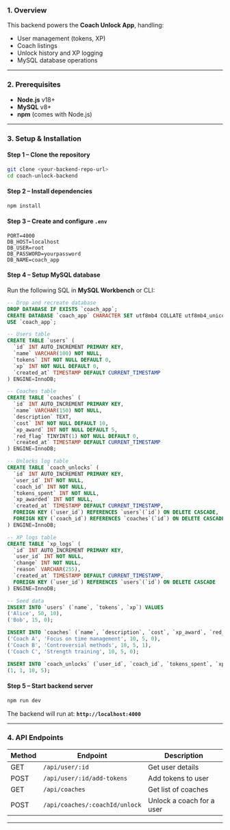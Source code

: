 ### **1. Overview**

This backend powers the **Coach Unlock App**, handling:

* User management (tokens, XP)
* Coach listings
* Unlock history and XP logging
* MySQL database operations

---

### **2. Prerequisites**

* **Node.js** v18+
* **MySQL** v8+
* **npm** (comes with Node.js)

---

### **3. Setup & Installation**

#### **Step 1 – Clone the repository**

```bash
git clone <your-backend-repo-url>
cd coach-unlock-backend

```

#### **Step 2 – Install dependencies**

```bash
npm install
```

#### **Step 3 – Create and configure `.env`**

```env
PORT=4000
DB_HOST=localhost
DB_USER=root
DB_PASSWORD=yourpassword
DB_NAME=coach_app
```

#### **Step 4 – Setup MySQL database**

Run the following SQL in **MySQL Workbench** or CLI:

```sql
-- Drop and recreate database
DROP DATABASE IF EXISTS `coach_app`;
CREATE DATABASE `coach_app` CHARACTER SET utf8mb4 COLLATE utf8mb4_unicode_ci;
USE `coach_app`;

-- Users table
CREATE TABLE `users` (
  `id` INT AUTO_INCREMENT PRIMARY KEY,
  `name` VARCHAR(100) NOT NULL,
  `tokens` INT NOT NULL DEFAULT 0,
  `xp` INT NOT NULL DEFAULT 0,
  `created_at` TIMESTAMP DEFAULT CURRENT_TIMESTAMP
) ENGINE=InnoDB;

-- Coaches table
CREATE TABLE `coaches` (
  `id` INT AUTO_INCREMENT PRIMARY KEY,
  `name` VARCHAR(150) NOT NULL,
  `description` TEXT,
  `cost` INT NOT NULL DEFAULT 10,
  `xp_award` INT NOT NULL DEFAULT 5,
  `red_flag` TINYINT(1) NOT NULL DEFAULT 0,
  `created_at` TIMESTAMP DEFAULT CURRENT_TIMESTAMP
) ENGINE=InnoDB;

-- Unlocks log table
CREATE TABLE `coach_unlocks` (
  `id` INT AUTO_INCREMENT PRIMARY KEY,
  `user_id` INT NOT NULL,
  `coach_id` INT NOT NULL,
  `tokens_spent` INT NOT NULL,
  `xp_awarded` INT NOT NULL,
  `created_at` TIMESTAMP DEFAULT CURRENT_TIMESTAMP,
  FOREIGN KEY (`user_id`) REFERENCES `users`(`id`) ON DELETE CASCADE,
  FOREIGN KEY (`coach_id`) REFERENCES `coaches`(`id`) ON DELETE CASCADE
) ENGINE=InnoDB;

-- XP logs table
CREATE TABLE `xp_logs` (
  `id` INT AUTO_INCREMENT PRIMARY KEY,
  `user_id` INT NOT NULL,
  `change` INT NOT NULL,
  `reason` VARCHAR(255),
  `created_at` TIMESTAMP DEFAULT CURRENT_TIMESTAMP,
  FOREIGN KEY (`user_id`) REFERENCES `users`(`id`) ON DELETE CASCADE
) ENGINE=InnoDB;

-- Seed data
INSERT INTO `users` (`name`, `tokens`, `xp`) VALUES
('Alice', 50, 10),
('Bob', 15, 0);

INSERT INTO `coaches` (`name`, `description`, `cost`, `xp_award`, `red_flag`) VALUES
('Coach A', 'Focus on time management', 10, 5, 0),
('Coach B', 'Controversial methods', 10, 5, 1),
('Coach C', 'Strength training', 10, 5, 0);

INSERT INTO `coach_unlocks` (`user_id`, `coach_id`, `tokens_spent`, `xp_awarded`) VALUES
(1, 1, 10, 5);
```

#### **Step 5 – Start backend server**

```bash
npm run dev
```

The backend will run at:
**`http://localhost:4000`**

---

### **4. API Endpoints**

| Method | Endpoint                       | Description               |
| ------ | ------------------------------ | ------------------------- |
| GET    | `/api/user/:id`                | Get user details          |
| POST   | `/api/user/:id/add-tokens`     | Add tokens to user        |
| GET    | `/api/coaches`                 | Get list of coaches       |
| POST   | `/api/coaches/:coachId/unlock` | Unlock a coach for a user |

---
